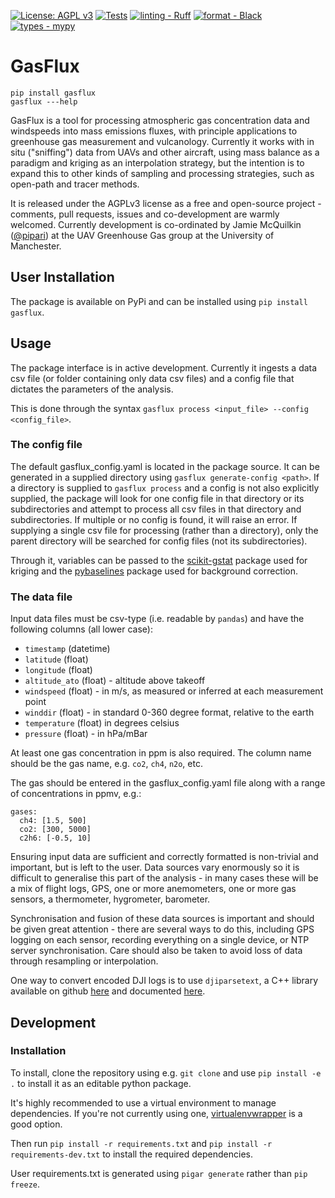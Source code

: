 
[![License: AGPL v3](https://img.shields.io/badge/License-AGPL%20v3-blue.svg)](https://www.gnu.org/licenses/agpl-3.0)
[![Tests](https://github.com/gasflux/gasflux/workflows/CI/badge.svg)](https://github.com/gasflux/gasflux/actions?query=workflow%3A%22CI%22)
[![linting - Ruff](https://img.shields.io/endpoint?url=https://raw.githubusercontent.com/charliermarsh/ruff/main/assets/badge/v0.json)](https://github.com/charliermarsh/ruff)
[![format - Black](https://img.shields.io/badge/format-black-000000.svg)](https://github.com/psf/black)
[![types - mypy](https://img.shields.io/badge/types-mypy-blue.svg)](https://github.com/python/mypy)

# GasFlux

`pip install gasflux` \
`gasflux ---help`

GasFlux is a tool for processing atmospheric gas concentration data and windspeeds into mass emissions fluxes, with principle applications to greenhouse gas measurement and vulcanology. Currently it works with in situ ("sniffing") data from UAVs and other aircraft, using mass balance as a paradigm and kriging as an interpolation strategy, but the intention is to expand this to other kinds of sampling and processing strategies, such as open-path and tracer methods.

It is released under the AGPLv3 license as a free and open-source project - comments, pull requests, issues and co-development are warmly welcomed. Currently development is co-ordinated by Jamie McQuilkin ([@pipari](https://github.com/pipari)) at the UAV Greenhouse Gas group at the University of Manchester.

## User Installation

The package is available on PyPi and can be installed using `pip install gasflux`.

## Usage

The package interface is in active development. Currently it ingests a data csv file (or folder containing only data csv files) and a config file that dictates the parameters of the analysis.

This is done through the syntax `gasflux process <input_file> --config <config_file>`.

### The config file

The default gasflux_config.yaml is located in the package source. It can be generated in a supplied directory using `gasflux generate-config <path>`. If a directory is supplied to `gasflux process` and a config is not also explicitly supplied, the package will look for one config file in that directory or its subdirectories and attempt to process all csv files in that directory and subdirectories. If multiple or no config is found, it will raise an error. If supplying a single csv file for processing (rather than a directory), only the parent directory will be searched for config files (not its subdirectories).

Through it, variables can be passed to the [scikit-gstat](https://scikit-gstat.readthedocs.io/en/latest/) package used for kriging and the [pybaselines](https://pybaselines.readthedocs.io/en/latest/) package used for background correction.

### The data file

Input data files must be csv-type (i.e. readable by `pandas`) and have the following columns (all lower case):

- `timestamp` (datetime)
- `latitude` (float)
- `longitude` (float)
- `altitude_ato` (float) - altitude above takeoff
- `windspeed` (float) - in m/s, as measured or inferred at each measurement point
- `winddir` (float) - in standard 0-360 degree format, relative to the earth
- `temperature` (float) in degrees celsius
- `pressure` (float) - in hPa/mBar

At least one gas concentration in ppm is also required. The column name should be the gas name, e.g. `co2`, `ch4`, `n2o`, etc.

The gas should be entered in the gasflux_config.yaml file along with a range of concentrations in ppmv, e.g.:

```
gases:
  ch4: [1.5, 500]
  co2: [300, 5000]
  c2h6: [-0.5, 10]
```

Ensuring input data are sufficient and correctly formatted is non-trivial and important, but is left to the user. Data sources vary enormously so it is difficult to generalise this part of the analysis - in many cases these will be a mix of flight logs, GPS, one or more anemometers, one or more gas sensors, a thermometer, hygrometer, barometer.

Synchronisation and fusion of these data sources is important and should be given great attention - there are several ways to do this, including GPS logging on each sensor, recording everything on a single device, or NTP server synchronisation. Care should also be taken to avoid loss of data through resampling or interpolation.

One way to convert encoded DJI logs is to use `djiparsetext`, a C++ library available on github [here](https://github.com/uav4geo/djiparsetxt) and documented [here](http://djilogs.live555.com/).

## Development

### Installation

To install, clone the repository using e.g. `git clone` and use  `pip install -e .` to install it as an editable python package.

It's highly recommended to use a virtual environment to manage dependencies. If you're not currently using one, [virtualenvwrapper](https://virtualenvwrapper.readthedocs.io/en/latest/install.html) is a good option.

Then run `pip install -r requirements.txt` and `pip install -r requirements-dev.txt` to install the required dependencies.

User requirements.txt is generated using `pigar generate` rather than `pip freeze`.
